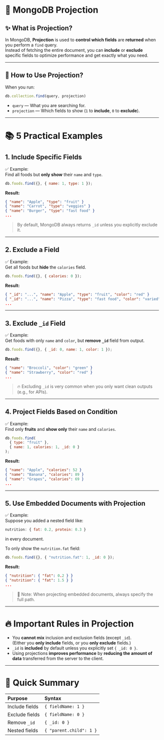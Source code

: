 # 🧠 MongoDB Projection 
## ✨ What is Projection?
In MongoDB, **Projection** is used to **control which fields** are **returned** when you perform a `find` query.  
Instead of fetching the entire document, you can **include** or **exclude** specific fields to optimize performance and get exactly what you need.

---
## 🎯 How to Use Projection?

When you run:
```javascript
db.collection.find(query, projection)
```
- `query` — What you are searching for.
- `projection` — Which fields to show (`1` to **include**, `0` to **exclude**).

---

# 📚 5 Practical Examples

## 1. **Include Specific Fields**

✅ Example:  
Find all foods but **only show** their `name` and `type`.

```javascript
db.foods.find({}, { name: 1, type: 1 });
```

**Result:**
```json
{ "name": "Apple", "type": "fruit" }
{ "name": "Carrot", "type": "veggies" }
{ "name": "Burger", "type": "fast food" }
...
```

> By default, MongoDB always returns `_id` unless you explicitly exclude it.

---

## 2. **Exclude a Field**

✅ Example:  
Get all foods but **hide** the `calories` field.

```javascript
db.foods.find({}, { calories: 0 });
```

**Result:**
```json
{ "_id": "...", "name": "Apple", "type": "fruit", "color": "red" }
{ "_id": "...", "name": "Pizza", "type": "fast food", "color": "varied" }
...
```

---
## 3. **Exclude `_id` Field**

✅ Example:  
Get foods with only `name` and `color`, but **remove `_id`** field from output.

```javascript
db.foods.find({}, { _id: 0, name: 1, color: 1 });
```

**Result:**
```json
{ "name": "Broccoli", "color": "green" }
{ "name": "Strawberry", "color": "red" }
...
```

> 🔥 Excluding `_id` is very common when you only want clean outputs (e.g., for APIs).

---

## 4. **Project Fields Based on Condition**

✅ Example:  
Find only **fruits** and **show only** their `name` and `calories`.

```javascript
db.foods.find(
  { type: "fruit" },
  { name: 1, calories: 1, _id: 0 }
);
```

**Result:**
```json
{ "name": "Apple", "calories": 52 }
{ "name": "Banana", "calories": 89 }
{ "name": "Grapes", "calories": 69 }
...
```

---

## 5. **Use Embedded Documents with Projection**

✅ Example:  
Suppose you added a nested field like:
```javascript
nutrition: { fat: 0.2, protein: 0.3 }
```
in every document.

To only show the `nutrition.fat` field:
```javascript
db.foods.find({}, { "nutrition.fat": 1, _id: 0 });
```

**Result:**
```json
{ "nutrition": { "fat": 0.2 } }
{ "nutrition": { "fat": 1.5 } }
...
```

> 🛑 Note: When projecting embedded documents, always specify the full path.

---

# 🔥 Important Rules in Projection
- You **cannot mix** inclusion and exclusion fields (except `_id`).  
  (Either you **only include** fields, or you **only exclude** fields.)
- `_id` is **included** by default unless you explicitly set `{ _id: 0 }`.
- Using projections **improves performance** by **reducing the amount of data** transferred from the server to the client.

---

# 📌 Quick Summary

| Purpose | Syntax |
|:--------|:-------|
| Include fields | `{ fieldName: 1 }` |
| Exclude fields | `{ fieldName: 0 }` |
| Remove `_id` | `{ _id: 0 }` |
| Nested fields | `{ "parent.child": 1 }` |

